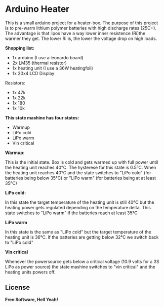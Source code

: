 # Arduino Heater

This is a small arduino project for a heater-box. 
The purpose of this project is to pre-warm lithium polymer batteries with high discharge rates (25C+). The advantage is that lipos have a way lower inner resistence (Ri)the warmer they get. The lower Ri is, the lower the voltage drop on high loads.

**Shopping list:**


  - 1x arduino (I use a leonardo board)
  - 2x LM35 (thermal resistor)
  - 1x heating unit (I use a 36W heatingfoil)
  - 1x 20x4 LCD Display


Resistors:


  - 1x 47k
  - 1x 22k
  - 1x 180
  - 1x 10k


**This state mashine has four states:**

  - Warmup
  - LiPo cold
  - LiPo warm
  - Vin critical

**Warmup:**

This is the initial state. Box is cold and gets warmed up with full power until the heating unit reaches 40°C. The hysterese for this state is 0.5°C. When the heating unit reaches 40°C and the state switches to "LiPo cold" (for batteries being below 35°C) or "LiPo warm" (for batteries being at at least 35°C)

**LiPo cold:**

In this state the target temperature of the heating unit is still 40°C but the heating power gets regulated depending on the temperature delta. This state switches to "LiPo warm" if the batteries reach at least 35°C

**LiPo warm**

In this state is the same as "LiPo cold" but the target temperature of the heating unit is 36°C. If the batteries are getting below 32°C we switch back to "LiPo cold"

**Vin critical**

Whenever the powersource gets below a critical voltage (10.9 volts for a 3S LiPo as power source) the state mashine switches to "vin critical" and the heating units powers off.



License
----

**Free Software, Hell Yeah!**
